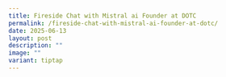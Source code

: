 ```yaml
---
title: Fireside Chat with Mistral ai Founder at DOTC
permalink: /fireside-chat-with-mistral-ai-founder-at-dotc/
date: 2025-06-13
layout: post
description: ""
image: ""
variant: tiptap
---
```

